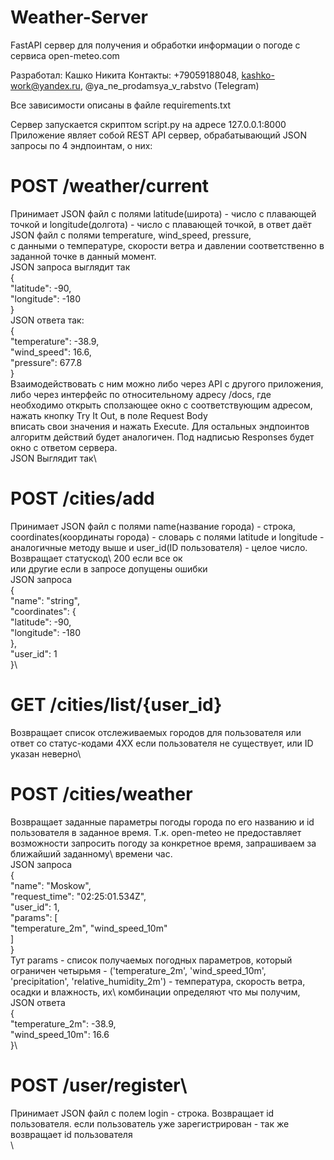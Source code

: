 # Weather-Server
FastAPI сервер для получения и обработки информации о погоде с сервиса open-meteo.com

Разработал: Кашко Никита
Контакты: +79059188048, kashko-work@yandex.ru, @ya_ne_prodamsya_v_rabstvo (Telegram)

Все зависимости описаны в файле requirements.txt

Сервер запускается скриптом script.py на адресе 127.0.0.1:8000
Приложение являет собой REST API сервер, обрабатывающий JSON запросы по 4 эндпоинтам, о них:

# POST /weather/current
Принимает JSON файл с полями latitude(широта) - число с плавающей точкой и longitude(долгота) - число с плавающей точкой, в ответ даёт JSON файл с полями temperature, wind_speed, pressure,\
с данными о температуре, скорости ветра и давлении соответственно в заданной точке в данный момент.\
JSON запроса выглядит так \
{\
  "latitude": -90,\
  "longitude": -180\
}\
JSON ответа так:\
{\
  "temperature": -38.9,\
  "wind_speed": 16.6,\
  "pressure": 677.8\
}\
Взаимодействовать с ним можно либо через API с другого приложения, либо через интерфейс по относительному адресу /docs, где необходимо открыть сползающее окно с соответствующим адресом, нажать кнопку Try It Out, в поле Request Body\
вписать свои значения и нажать Execute. Для остальных эндпоинтов алгоритм действий будет аналогичен. Под надписью Responses будет окно с ответом сервера.\
JSON Выглядит так\

# POST /cities/add
Принимает JSON файл с полями name(название города) - строка, coordinates(координаты города) - словарь с полями latitude и longitude - аналогичные методу выше и user_id(ID пользователя) - целое число. Возвращает статускод\ 200 если все ок\
или другие если в запросе допущены ошибки\
JSON запроса\
{\
  "name": "string",\
  "coordinates": {\
    "latitude": -90,\
    "longitude": -180\
  },\
  "user_id": 1\
}\

# GET /cities/list/{user_id}
Возвращает список отслеживаемых городов для пользователя или ответ со статус-кодами 4ХХ если пользователя не существует, или ID указан неверно\

# POST /cities/weather
Возвращает заданные параметры погоды города по его названию и id пользователя в заданное время. Т.к. open-meteo не предоставляет возможности запросить погоду за конкретное время, запрашиваем за ближайший  заданному\ времени час.\
JSON запроса\
{\
  "name": "Moskow",\
  "request_time": "02:25:01.534Z",\
  "user_id": 1,\
  "params": [\
    "temperature_2m", "wind_speed_10m"\
  ]\
}\
Тут params - список получаемых погодных параметров, который ограничен четырьмя - ('temperature_2m', 'wind_speed_10m', 'precipitation', 'relative_humidity_2m') - температура, скорость ветра, осадки и влажность, их\ комбинации определяют что мы получим,\
JSON ответа\
{\
  "temperature_2m": -38.9,\
  "wind_speed_10m": 16.6\
}\

# POST /user/register\
Принимает JSON файл с полем login - строка. Возвращает id пользователя. если пользователь уже зарегистрирован - так же возвращает id пользователя\
\

